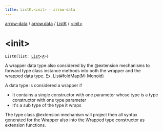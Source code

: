 ```yaml
---
title: ListK.<init> - arrow-data
---
```


[arrow-data](../../index.html) / [arrow.data](../index.html) / [ListK](index.html) / [&lt;init&gt;](./-init-.html)

# &lt;init&gt;

`ListK(list: `[`List`](https://kotlinlang.org/api/latest/jvm/stdlib/kotlin.collections/-list/index.html)`<`[`A`](index.html#A)`>)`

A wrapper data type also considered by the @extension mechanisms to forward type class
instance methods into both the wrapper and the wrapped data type. Ex. List#foldMap(M: Monoid)

A data type is considered a wrapper if

* It contains a single constructor with one parameter whose type is a type constructor with one type parameter
* It's a sub type of the type it wraps

The type class @extension mechanism will project then all syntax generated for the Wrapper also into the Wrapped
type constructor as extension functions.

